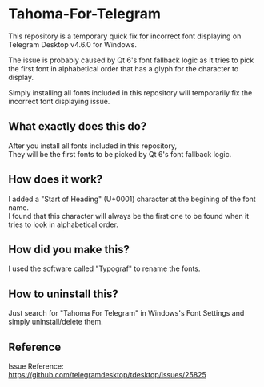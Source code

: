 # Tahoma-For-Telegram

This repository is a temporary quick fix for incorrect font displaying on Telegram Desktop v4.6.0 for Windows.  

The issue is probably caused by Qt 6's font fallback logic as it tries to pick  
the first font in alphabetical order that has a glyph for the character to display.  

Simply installing all fonts included in this repository will temporarily fix the incorrect font displaying issue.  

## What exactly does this do?

After you install all fonts included in this repository,  
They will be the first fonts to be picked by Qt 6's font fallback logic.  

## How does it work?

I added a "Start of Heading" (U+0001) character at the begining of the font name.  
I found that this character will always be the first one to be found when it tries to look in alphabetical order.  

## How did you make this?

I used the software called "Typograf" to rename the fonts.  

## How to uninstall this?

Just search for "Tahoma For Telegram" in Windows's Font Settings and simply uninstall/delete them.  

## Reference

Issue Reference: https://github.com/telegramdesktop/tdesktop/issues/25825
